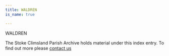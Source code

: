 ```yaml
---
title: WALDREN
is_name: true

---
```


WALDREN


The Stoke Climsland Parish Archive holds material under this index entry. To find out more please [contact us](/contact/)
